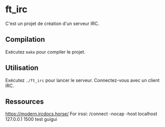 # ft_irc

C'est un projet de création d'un serveur IRC.

## Compilation

Exécutez `make` pour compiler le projet.

## Utilisation

Exécutez `./ft_irc` pour lancer le serveur. Connectez-vous avec un client IRC.

## Ressources

https://modern.ircdocs.horse/
For irssi:
/connect -nocap -host localhost 127.0.0.1 1500 test guigui

